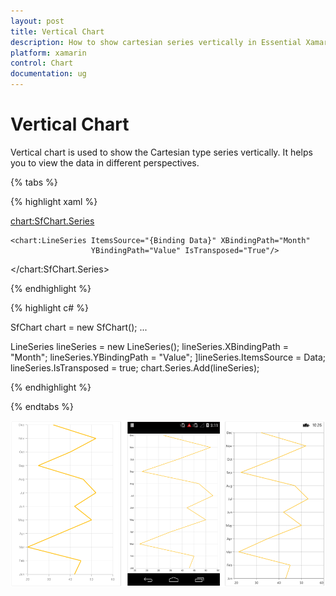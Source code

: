 ```yaml
---
layout: post
title: Vertical Chart
description: How to show cartesian series vertically in Essential Xamarin.Forms Chart
platform: xamarin
control: Chart
documentation: ug
---
```



# Vertical Chart

Vertical chart is used to show the Cartesian type series vertically. It helps you to view the data in different perspectives.

{% tabs %} 

{% highlight xaml %}

<chart:SfChart.Series>

	<chart:LineSeries ItemsSource="{Binding Data}" XBindingPath="Month"
					  YBindingPath="Value" IsTransposed="True"/>

</chart:SfChart.Series>


{% endhighlight %}

{% highlight c# %}

SfChart chart = new SfChart();
...	

LineSeries lineSeries = new LineSeries();
lineSeries.XBindingPath = "Month";
lineSeries.YBindingPath = "Value";
]lineSeries.ItemsSource = Data;
lineSeries.IsTransposed = true;
chart.Series.Add(lineSeries);


{% endhighlight %}

{% endtabs %}

![](chartseries_images/verticalchart.png)